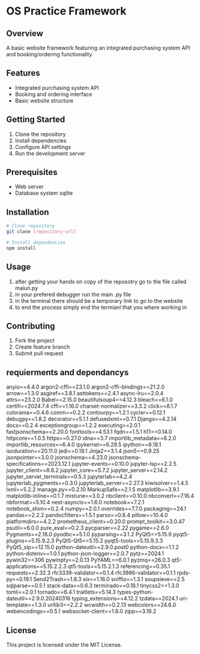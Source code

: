 # OS Practice Framework

## Overview
A basic website framework featuring an integrated purchasing system API and booking/ordering functionality.

## Features
- Integrated purchasing system API
- Booking and ordering interface
- Basic website structure

## Getting Started
1. Clone the repository
2. Install dependencies
3. Configure API settings
4. Run the development server

## Prerequisites
- Web server
- Database system sqlite

## Installation
```bash
# Clone repository
git clone [repository-url]

# Install dependencies
npm install
```

## Usage
1. after getting your hands on copy of the reposotry go to the file called maiun.py
2. in your prefered debugger run the main .py file 
3. in the terminal there should be a temporary link to go to the website
4. to end the process simply end the termianl that you where working in

## Contributing
1. Fork the project
2. Create feature branch
3. Submit pull request

## requierments and dependancys 
anyio==4.4.0
argon2-cffi==23.1.0
argon2-cffi-bindings==21.2.0
arrow==1.3.0
asgiref==3.8.1
asttokens==2.4.1
async-lru==2.0.4
attrs==23.2.0
Babel==2.15.0
beautifulsoup4==4.12.3
bleach==6.1.0
certifi==2024.7.4
cffi==1.16.0
charset-normalizer==3.3.2
click==8.1.7
colorama==0.4.6
comm==0.2.2
contourpy==1.2.1
cycler==0.12.1
debugpy==1.8.2
decorator==5.1.1
defusedxml==0.7.1
Django==4.2.14
docx==0.2.4
exceptiongroup==1.2.2
executing==2.0.1
fastjsonschema==2.20.0
fonttools==4.53.1
fqdn==1.5.1
h11==0.14.0
httpcore==1.0.5
httpx==0.27.0
idna==3.7
importlib_metadata==8.2.0
importlib_resources==6.4.0
ipykernel==6.29.5
ipython==8.18.1
isoduration==20.11.0
jedi==0.19.1
Jinja2==3.1.4
json5==0.9.25
jsonpointer==3.0.0
jsonschema==4.23.0
jsonschema-specifications==2023.12.1
jupyter-events==0.10.0
jupyter-lsp==2.2.5
jupyter_client==8.6.2
jupyter_core==5.7.2
jupyter_server==2.14.2
jupyter_server_terminals==0.5.3
jupyterlab==4.2.4
jupyterlab_pygments==0.3.0
jupyterlab_server==2.27.3
kiwisolver==1.4.5
lxml==5.2.2
manage.py==0.2.10
MarkupSafe==2.1.5
matplotlib==3.9.1
matplotlib-inline==0.1.7
mistune==3.0.2
nbclient==0.10.0
nbconvert==7.16.4
nbformat==5.10.4
nest-asyncio==1.6.0
notebook==7.2.1
notebook_shim==0.2.4
numpy==2.0.1
overrides==7.7.0
packaging==24.1
pandas==2.2.2
pandocfilters==1.5.1
parso==0.8.4
pillow==10.4.0
platformdirs==4.2.2
prometheus_client==0.20.0
prompt_toolkit==3.0.47
psutil==6.0.0
pure_eval==0.2.3
pycparser==2.22
pygame==2.6.0
Pygments==2.18.0
pyodbc==5.1.0
pyparsing==3.1.2
PyQt5==5.15.9
pyqt5-plugins==5.15.9.2.3
PyQt5-Qt5==5.15.2
pyqt5-tools==5.15.9.3.3
PyQt5_sip==12.15.0
python-dateutil==2.9.0.post0
python-docx==1.1.2
python-dotenv==1.0.1
python-json-logger==2.0.7
pytz==2024.1
pywin32==306
pywinpty==2.0.13
PyYAML==6.0.1
pyzmq==26.0.3
qt5-applications==5.15.2.2.3
qt5-tools==5.15.2.1.3
referencing==0.35.1
requests==2.32.3
rfc3339-validator==0.1.4
rfc3986-validator==0.1.1
rpds-py==0.19.1
Send2Trash==1.8.3
six==1.16.0
sniffio==1.3.1
soupsieve==2.5
sqlparse==0.5.1
stack-data==0.6.3
terminado==0.18.1
tinycss2==1.3.0
tomli==2.0.1
tornado==6.4.1
traitlets==5.14.3
types-python-dateutil==2.9.0.20240316
typing_extensions==4.12.2
tzdata==2024.1
uri-template==1.3.0
urllib3==2.2.2
wcwidth==0.2.13
webcolors==24.6.0
webencodings==0.5.1
websocket-client==1.8.0
zipp==3.19.2


## License
This project is licensed under the MIT License.
